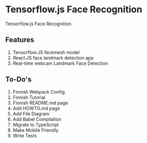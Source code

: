 # Tensorflow.js Face Recognition

Tensorflow.js Face Recognition

## Features

1. Tensorflow.JS facemesh model
2. React.JS face landmark detection app
3. Real-time webcam Landmark Face Detection

## To-Do's

1. Finnish Webpack Config
2. Finnish Tutorial
3. Finnish README.md page
4. Add HOWTO.md page
5. Add File Diagram
6. Add Babel Compilation
7. Migrate to TypeScript
8. Make Mobile Friendly
9. Write Tests
